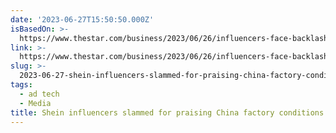 ```yaml
---
date: '2023-06-27T15:50:50.000Z'
isBasedOn: >-
  https://www.thestar.com/business/2023/06/26/influencers-face-backlash-for-calling-shein-factory-conditions-pleasantly-surprising-during-pr-trip-to-china.html
link: >-
  https://www.thestar.com/business/2023/06/26/influencers-face-backlash-for-calling-shein-factory-conditions-pleasantly-surprising-during-pr-trip-to-china.html
slug: >-
  2023-06-27-shein-influencers-slammed-for-praising-china-factory-conditions-or-the-star
tags:
  - ad tech
  - Media
title: Shein influencers slammed for praising China factory conditions | The Star
---
```


